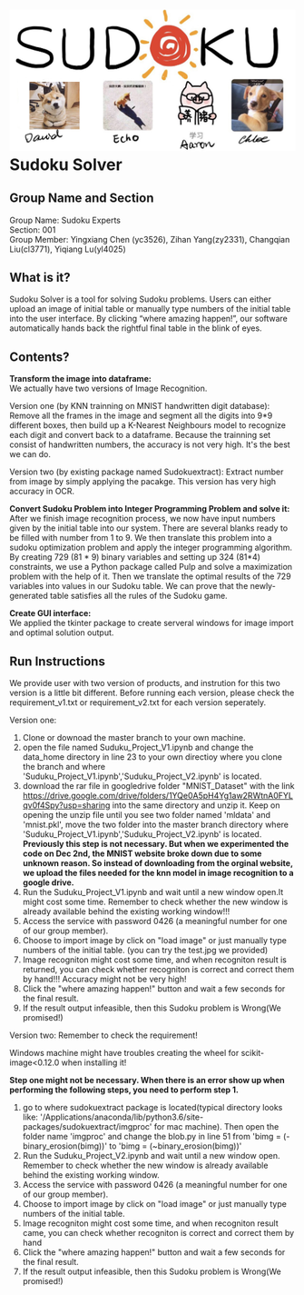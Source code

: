 ![](https://github.com/yc3526/Tools_Project/raw/master/group_icon_v2.jpg)
Sudoku Solver
=====
Group Name and Section
----
Group Name: Sudoku Experts  
Section: 001  
Group Member: Yingxiang Chen (yc3526), Zihan Yang(zy2331), Changqian Liu(cl3771), Yiqiang Lu(yl4025)

What is it?
----
Sudoku Solver is a tool for solving Sudoku problems. Users can either upload an image of initial table or manually type numbers of the initial table into the user interface. By clicking “where amazing happen!”, our software automatically hands back the rightful final table in the blink of eyes.

Contents?
----
**Transform the image into dataframe:**  
We actually have two versions of Image Recognition.

Version one (by KNN trainning on MNIST handwritten digit database):
Remove all the frames in the image and segment all the digits into 9*9 different boxes, then build up a K-Nearest Neighbours model to    recognize each digit and convert back to a dataframe. Because the trainning set consist of handwritten numbers, the accuracy is not very high. It's the best we can do.

Version two (by existing package named Sudokuextract):
Extract number from image by simply applying the pacakge. This version has very high accuracy in OCR.

**Convert Sudoku Problem into Integer Programming Problem and solve it:**  
After we finish image recognition process, we now have input numbers given by the initial table into our system. There are several blanks ready to be filled with number from 1 to 9. We then translate this problem into a sudoku optimization problem and apply the integer programming algorithm. By creating 729 (81 * 9) binary variables and setting up 324 (81*4) constraints, we use a Python package called Pulp and solve a maximization problem with the help of it. Then we translate the optimal results of the 729 variables into values in our Sudoku table. We can prove that the newly-generated table satisfies all the rules of the Sudoku game.

**Create GUI interface:**  
We applied the tkinter package to create serveral windows for image import and optimal solution output.

Run Instructions
-----
We provide user with two version of products, and instrution for this two version is a little bit different.
Before running each version, please check the requirement_v1.txt or requirement_v2.txt for each version seperately.

Version one:
1) Clone or downoad the master branch to your own machine.
2) open the file named Suduku_Project_V1.ipynb and change the data_home directory in line 23 to your own directioy where you clone the branch and where 'Suduku_Project_V1.ipynb','Suduku_Project_V2.ipynb' is located. 
3) download the rar file in googledrive folder "MNIST_Dataset" with the link https://drive.google.com/drive/folders/1YQe0A5pH4Yg1aw2RWtnA0FYLqv0f4Spy?usp=sharing into the same directory and unzip it. Keep on opening the unzip file until you see two folder named 'mldata' and 'mnist.pkl', move the two folder into the master branch directory where 'Suduku_Project_V1.ipynb','Suduku_Project_V2.ipynb' is located.  
****Previously this step is not necessary. But when we experimented the code on Dec 2nd, the MNIST website broke down due to some unknown reason. So instead of downloading from the orginal website, we upload the files needed for the knn model in image recognition to a google drive.**** 
4) Run the Suduku_Project_V1.ipynb and wait until a new window open.It might cost some time. Remember to check whether the new window is already available behind the existing working window!!!
5) Access the service with password 0426 (a meaningful number for one of our group member).
6) Choose to import image by click on "load image" or just manually type numbers of the initial table. (you can try the test.jpg we provided)
7) Image recogniton might cost some time, and when recogniton result is returned, you can check whether recogniton is correct and correct them by hand!!! Accuracy might not be very high!
8) Click the "where amazing happen!" button and wait a few seconds for the final result.
9) If the result output infeasible, then this Sudoku problem is Wrong(We promised!)

Version two: 
Remember to check the requirement!

Windows machine might have troubles creating the wheel for scikit-image<0.12.0 when installing it!

****Step one might not be necessary. When there is an error show up when performing the following steps, you need to perform step 1.****

1) go to where sudokuextract package is located(typical directory looks like: '/Applications/anaconda/lib/python3.6/site-packages/sudokuextract/imgproc' for mac machine). Then open the folder name 'imgproc' and change the blob.py in line 51 from 'bimg = (-binary_erosion(bimg))' to 'bimg = (~binary_erosion(bimg))'
2) Run the Suduku_Project_V2.ipynb and wait until a new window open. Remember to check whether the new window is already available behind the existing working window.
3) Access the service with password 0426 (a meaningful number for one of our group member).
4) Choose to import image by click on "load image" or just manually type numbers of the initial table.
5) Image recogniton might cost some time, and when recogniton result came, you can check whether recogniton is correct and correct them by hand
6) Click the "where amazing happen!" button and wait a few seconds for the final result.
7) If the result output infeasible, then this Sudoku problem is Wrong(We promised!)
